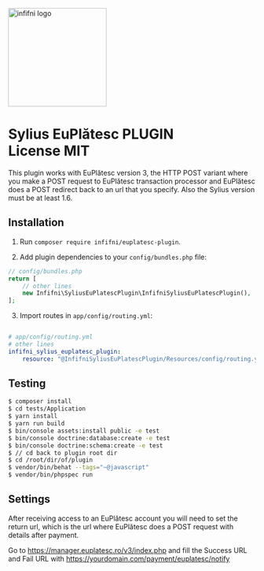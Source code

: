 <a href="https://infifnisoftware.ro" target="_blank">
    <img src="https://infifnisoftware.ro/themes/custom/infifni/logo.svg" alt="infifni logo" height="200" />
</a>
<h1>
    Sylius EuPlătesc PLUGIN
    <br />
    License MIT
</h1>

<p>
This plugin works with EuPlătesc version 3, the HTTP POST variant where you make a POST request
to EuPlătesc transaction processor and EuPlătesc does a POST redirect back to an url that you specify.
Also the Sylius version must be at least 1.6.
</p>

## Installation

1. Run `composer require infifni/euplatesc-plugin`.

2. Add plugin dependencies to your `config/bundles.php` file:
```php
// config/bundles.php
return [
    // other lines
    new Infifni\SyliusEuPlatescPlugin\InfifniSyliusEuPlatescPlugin(),
];
```

3. Import routes in `app/config/routing.yml`:

```yaml

# app/config/routing.yml
# other lines
infifni_sylius_euplatesc_plugin:
    resource: "@InfifniSyliusEuPlatescPlugin/Resources/config/routing.yml"
```

## Testing
```bash
$ composer install
$ cd tests/Application
$ yarn install
$ yarn run build
$ bin/console assets:install public -e test
$ bin/console doctrine:database:create -e test
$ bin/console doctrine:schema:create -e test
$ // cd back to plugin root dir
$ cd /root/dir/of/plugin
$ vendor/bin/behat --tags="~@javascript"
$ vendor/bin/phpspec run
```

## Settings

After receiving access to an EuPlătesc account you will need to set the return url, which is
the url where EuPlătesc does a POST request with details after payment.

Go to https://manager.euplatesc.ro/v3/index.php and fill the Success URL and Fail URL
with https://yourdomain.com/payment/euplatesc/notify